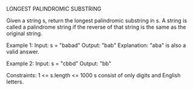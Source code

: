 LONGEST PALINDROMIC SUBSTRING

Given a string s, return the longest palindromic substring in s.
A string is called a palindrome string if the reverse of that string is the same as the original string.


Example 1:
Input: s = "babad"
Output: "bab"
Explanation: "aba" is also a valid answer.

Example 2:
Input: s = "cbbd"
Output: "bb"


Constraints:
    1 <= s.length <= 1000
    s consist of only digits and English letters.

